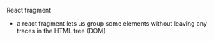 React fragment
- a react fragment lets us group some elements without leaving any traces in the HTML tree (DOM)